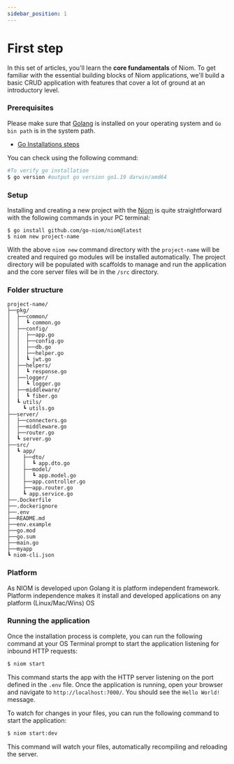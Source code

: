 ```yaml
---
sidebar_position: 1
---
```


# First step

In this set of articles, you'll learn the **core fundamentals** of Niom. To get familiar with the essential building blocks of Niom applications, we'll build a basic CRUD application with features that cover a lot of ground at an introductory level.

### Prerequisites

Please make sure that [Golang](https://go.dev) is installed on your operating system and `Go bin path` is in the system path.

* [Go Installations steps](https://go.dev/doc/install)

You can check using the following command:
```bash
#To verify go installation
$ go version #output go version go1.19 darwin/amd64
```


### Setup

Installing and creating a new project with the [Niom](/cli/overview) is quite straightforward with the following commands in your PC terminal:

```base
$ go install github.com/go-niom/niom@latest  
$ niom new project-name 
```
With the above `niom new` command directory with the `project-name` will be created and required go modules will be installed automatically. The project directory will be populated with scaffolds to manage and run the application and the core server files will be in the `/src` directory.

### Folder structure

```
project-name/
├──pkg/
│  ├──common/
│  │  ┗ common.go
│  ├──config/
│  │  ├──app.go
│  │  ├──config.go
│  │  ├──db.go
│  │  ├──helper.go
│  │  ┗ jwt.go
│  ├──helpers/
│  │  ┗ response.go
│  ├──logger/
│  │  ┗ logger.go
│  ├──middleware/
│  │  ┗ fiber.go
│  ┗ utils/
│    ┗ utils.go
├──server/
│  ├──connecters.go
│  ├──middleware.go
│  ├──router.go
│  ┗ server.go
├──src/
│  ┗ app/
│    ├──dto/
│    │  ┗ app.dto.go
│    ├──model/
│    │  ┗ app.model.go
│    ├──app.controller.go
│    ├──app.router.go
│    ┗ app.service.go
├──.Dockerfile
├──.dockerignore
├──.env
├──README.md
├──env.example
├──go.mod
├──go.sum
├──main.go
├──myapp
┗ niom-cli.json
```

### Platform

As NIOM is developed upon Golang it is platform independent framework. Platform independence makes it install and developed applications on any platform (Linux/Mac/Wins) OS

### Running the application

Once the installation process is complete, you can run the following command at your OS Terminal prompt to start the application listening for inbound HTTP requests:

```bash
$ niom start
```

This command starts the app with the HTTP server listening on the port defined in the `.env` file. Once the application is running, open your browser and navigate to `http://localhost:7000/`. You should see the `Hello World!` message.

To watch for changes in your files, you can run the following command to start the application:

```bash
$ niom start:dev
```

This command will watch your files, automatically recompiling and reloading the server.